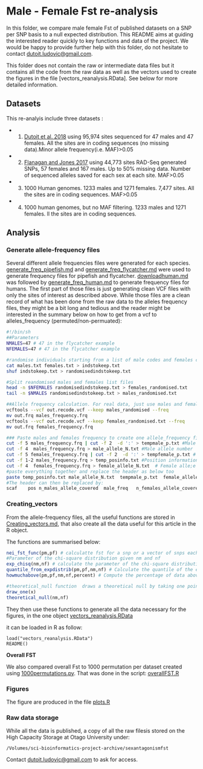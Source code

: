 # Male - Female Fst re-analysis

In this folder, we compare male female Fst of published datasets on a SNP per SNP basis to a null expected distribution. This README aims at guiding the interested reader quickly to key functions and data of the project. We would be happy to provide further help with this folder, do not hesitate to contact dutoit.ludovic@gmail.com.

This folder does not contain the raw or intermediate data files but it contains all the code from the raw data as well as the vectors used to create the figures in the file [vectors_reanalysis.RData]. See below for more detailed information. 

## Datasets

This re-analyis include three datasets	:


* 1. [Dutoit et al. 2018](https://onlinelibrary.wiley.com/doi/abs/10.1111/mec.14789) using 95,974 sites sequenced for 47 males and 47 females. All the sites are in coding sequences (no missing data).Minor allele frequency(i.e. MAF)>0.05

* 2. [Flanagan and Jones 2017](https://onlinelibrary.wiley.com/doi/full/10.1111/evo.13173) using 44,773 sites RAD-Seq generated SNPs, 57 females and 167 males. Up to 50% missing data. Number of sequenced alleles saved for each sex at each site. MAF>0.05

* 3. 1000 Human genomes. 1233 males and 1271 females. 7,477 sites. All the sites are in coding sequences. MAF>0.05

* 4. 1000 human genomes, but no MAF filtering. 1233 males and 1271 females. ll the sites are in coding sequences.

## Analysis 

### Generate allele-frequency files

Several different allele frequencies files were generated for each species. [generate_freq_pipefish.md](generate_freq_pipefish.md) and [generate_freq_flycatcher.md](generate_freq_flycatcher.md) were used to generate frequency files for pipefish and flycatcher. [downloadhuman.md](downloadhuman.md) was followed by [generate_freq_human.md](generate_freq_human.md) to generate frequency files for humans. The first part of those files is just generating clean VCF files with only the sites of interest as described above. While those files are a clean record of what has been done from the raw data to the alleles frequency files, they might be a bit long and tedious and the reader might be interested in the summary below on how to get from a vcf to alleles_frequency (permuted/non-permuated):

```bash
#!/bin/sh
##Parameters
NMALES=47 # 47 in the flycatcher example
NFEMALES=47 # 47 in the flycatcher example

#randomise individuals starting from a list of male codes and females codes in males.txt and females.txt :
cat males.txt females.txt > indstokeep.txt
shuf indstokeep.txt > randomisedindstokeep.txt 

#Split reandomised males and females list files
head -n $NFEMALES randomisedindstokeep.txt > females_randomised.txt
tail -n $NMALES randomisedindstokeep.txt > males_randomised.txt

##Allele frequency calculation. For real data, just use males and females.txt instead of the randomised above created files
vcftools --vcf out.recode.vcf --keep males_randomised --freq
mv out.frq males_frequency.frq
vcftools --vcf out.recode.vcf --keep females_randomised.txt --freq
mv out.frq females_frequency.frq

### Paste males and females frequency to create one allele_frequency file
cut -f 5 males_frequency.frq | cut -f 2  -d ':' > tempmale_p.txt #Male allele_freq
cut -f 4  males_frequency.frq > male_allele_N.txt #Male allele number
cut -f 5 females_frequency.frq | cut -f 2  -d ':' > tempfemale_p.txt # Female allele_freq
cut -f 1-2 males_frequency.frq > temp_posinfo.txt #Position information
cut -f 4  females_frequency.frq > female_allele_N.txt  # Female alle;e number
#paste everything together and replace the header as below too
paste temp_posinfo.txt male_allele_N.txt  tempmale_p.txt  female_allele_N.txt tempfemale_p.txt | tail -n " +str(nsites) + " | cat header.txt - >  permuted_allele_frequency.txt
#The header can then be replaced by:
scaf	pos	n_males_allele_covered	male_freq	n_females_allele_covered	female_freq
```

### Creating_vectors

From the allele-frequency files, all the useful functions are stored in [Creating_vectors.md](Creating_Vectors.md), that also create all the data useful for this article in the R object.

The functions are summarised below:

```r
nei_fst_func(pm,pf) # calculatte fst for a snp or a vector of snps each SNP based on inputted allele_frequencies
#Parameter of the chi-square distribution given nm and nf 
exp_chisq(nm,nf) # calculate the parameter of the chi-square distribution to create the null theoretical distribution based on inputted number of ALLES for males and females
quantile_from_expdistrib(pm,pf,nm,nf) # Calculate the quantile of the expected null distribution in which a SNP fall, given nm and nf and the observed allele frequencies. Useful to compare SNP with different number of males and females
howmuchabove(pm,pf,nm,nf,percent) # Compute the percentage of data above a given quantile (i.e)

#theoretical_null function  draws a theoretical null by taking one point from the chi-square null for every SNP, allow to deal with missing data when different SNPs have different Null because different numbers of alleles, it requires draw_one
draw_one(x)
theoretical_null(nm,nf)
```


They then use these functions to generate all the data necessary for the figures, in the one object  [vectors_reanalysis.RData](vectors_reanalysis.RData)

it can be loaded in R as follow:

```
load("vectors_reanalysis.RData")
README()
```
**Overall FST**

We also compared overall Fst to 1000 permutation per dataset created using [1000permutations.py](1000permutations.py). That was done in the script: [overallFST.R](overallFST.R)

### Figures

The figure are produced in the file [plots.R](plots.R)



### Raw data storage

While all the data is published, a copy of all the raw filesis stored on the High Capacity Storage at Otago University under: 

```
/Volumes/sci-bioinformatics-project-archive/sexantagonismfst
```

Contact dutoit.ludovic@gmail.com  to ask for access.
